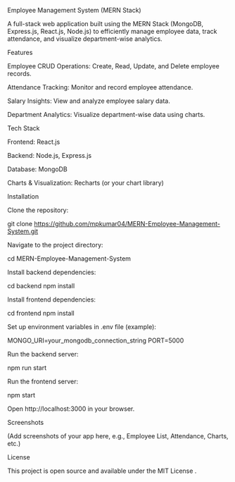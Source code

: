 Employee Management System (MERN Stack)

A full-stack web application built using the MERN Stack (MongoDB, Express.js, React.js, Node.js) to efficiently manage employee data, track attendance, and visualize department-wise analytics.

Features

Employee CRUD Operations: Create, Read, Update, and Delete employee records.

Attendance Tracking: Monitor and record employee attendance.

Salary Insights: View and analyze employee salary data.

Department Analytics: Visualize department-wise data using charts.

Tech Stack

Frontend: React.js

Backend: Node.js, Express.js

Database: MongoDB

Charts & Visualization: Recharts (or your chart library)

Installation

Clone the repository:

git clone https://github.com/mpkumar04/MERN-Employee-Management-System.git


Navigate to the project directory:

cd MERN-Employee-Management-System


Install backend dependencies:

cd backend
npm install


Install frontend dependencies:

cd frontend
npm install


Set up environment variables in .env file (example):

MONGO_URI=your_mongodb_connection_string
PORT=5000


Run the backend server:

npm run start


Run the frontend server:

npm start


Open http://localhost:3000
 in your browser.

Screenshots

(Add screenshots of your app here, e.g., Employee List, Attendance, Charts, etc.)

License

This project is open source and available under the MIT License
.

